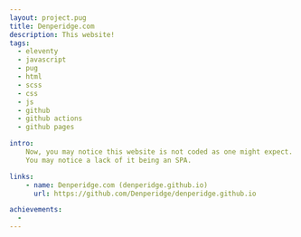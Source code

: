 ```yaml
---
layout: project.pug
title: Denperidge.com
description: This website!
tags:
  - eleventy
  - javascript
  - pug
  - html
  - scss
  - css
  - js
  - github
  - github actions
  - github pages

intro:
    Now, you may notice this website is not coded as one might expect.
    You may notice a lack of it being an SPA.

links:
    - name: Denperidge.com (denperidge.github.io)
      url: https://github.com/Denperidge/denperidge.github.io

achievements:
  - 
---
```

